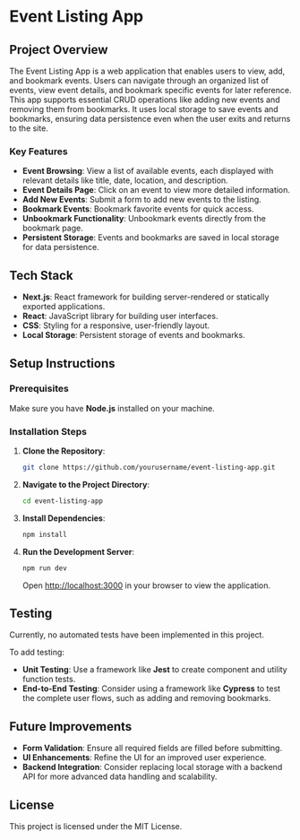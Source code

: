 
# Event Listing App

## Project Overview
The Event Listing App is a web application that enables users to view, add, and bookmark events. Users can navigate through an organized list of events, view event details, and bookmark specific events for later reference. This app supports essential CRUD operations like adding new events and removing them from bookmarks. It uses local storage to save events and bookmarks, ensuring data persistence even when the user exits and returns to the site.

### Key Features
- **Event Browsing**: View a list of available events, each displayed with relevant details like title, date, location, and description.
- **Event Details Page**: Click on an event to view more detailed information.
- **Add New Events**: Submit a form to add new events to the listing.
- **Bookmark Events**: Bookmark favorite events for quick access.
- **Unbookmark Functionality**: Unbookmark events directly from the bookmark page.
- **Persistent Storage**: Events and bookmarks are saved in local storage for data persistence.

## Tech Stack
- **Next.js**: React framework for building server-rendered or statically exported applications.
- **React**: JavaScript library for building user interfaces.
- **CSS**: Styling for a responsive, user-friendly layout.
- **Local Storage**: Persistent storage of events and bookmarks.

## Setup Instructions

### Prerequisites
Make sure you have **Node.js** installed on your machine.

### Installation Steps
1. **Clone the Repository**:
   ```bash
   git clone https://github.com/yourusername/event-listing-app.git
   ```
2. **Navigate to the Project Directory**:
   ```bash
   cd event-listing-app
   ```
3. **Install Dependencies**:
   ```bash
   npm install
   ```
4. **Run the Development Server**:
   ```bash
   npm run dev
   ```
   Open [http://localhost:3000](http://localhost:3000) in your browser to view the application.

## Testing
Currently, no automated tests have been implemented in this project.

To add testing:
- **Unit Testing**: Use a framework like **Jest** to create component and utility function tests.
- **End-to-End Testing**: Consider using a framework like **Cypress** to test the complete user flows, such as adding and removing bookmarks.

## Future Improvements
- **Form Validation**: Ensure all required fields are filled before submitting.
- **UI Enhancements**: Refine the UI for an improved user experience.
- **Backend Integration**: Consider replacing local storage with a backend API for more advanced data handling and scalability.

## License
This project is licensed under the MIT License.
